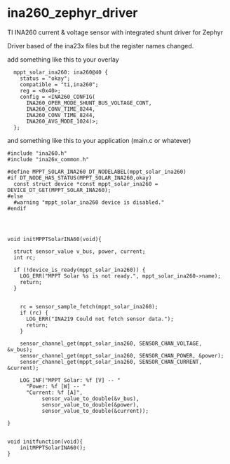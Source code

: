 # ina260_zephyr_driver
TI INA260 current &amp; voltage sensor with integrated shunt driver for Zephyr

Driver based of the ina23x files but the register names changed. 


add something like this to your overlay

      mppt_solar_ina260: ina260@40 {
        status = "okay";
        compatible = "ti,ina260";
        reg = <0x40>;
        config = <INA260_CONFIG(
          INA260_OPER_MODE_SHUNT_BUS_VOLTAGE_CONT,
          INA260_CONV_TIME_8244,
          INA260_CONV_TIME_8244,
          INA260_AVG_MODE_1024)>;
      };
    
   
   and something like this to your application (main.c or whatever)
   
    #include "ina260.h"
    #include "ina26x_common.h"

    #define MPPT_SOLAR_INA260 DT_NODELABEL(mppt_solar_ina260)
    #if DT_NODE_HAS_STATUS(MPPT_SOLAR_INA260,okay)
      const struct device *const mppt_solar_ina260 = DEVICE_DT_GET(MPPT_SOLAR_INA260);
    #else
      #warning "mppt_solar_ina260 device is disabled."
    #endif




    void initMPPTSolarINA60(void){

      struct sensor_value v_bus, power, current;
      int rc;

      if (!device_is_ready(mppt_solar_ina260)) {
        LOG_ERR("MPPT Solar %s is not ready.", mppt_solar_ina260->name);
        return;
      }


        rc = sensor_sample_fetch(mppt_solar_ina260);
        if (rc) {
          LOG_ERR("INA219 Could not fetch sensor data.");
          return;
        }

        sensor_channel_get(mppt_solar_ina260, SENSOR_CHAN_VOLTAGE, &v_bus);
        sensor_channel_get(mppt_solar_ina260, SENSOR_CHAN_POWER, &power);
        sensor_channel_get(mppt_solar_ina260, SENSOR_CHAN_CURRENT, &current);

        LOG_INF("MPPT Solar: %f [V] -- "
          "Power: %f [W] -- "
          "Current: %f [A]",
               sensor_value_to_double(&v_bus),
               sensor_value_to_double(&power),
               sensor_value_to_double(&current));

    }
    
    
    void initfunction(void){
    	initMPPTSolarINA60();
    }
